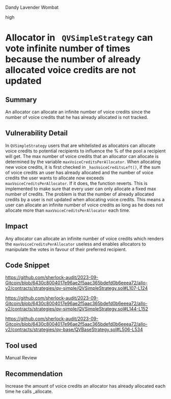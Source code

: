 Dandy Lavender Wombat

high

# Allocator in ` QVSimpleStrategy` can vote infinite number of times because the number of already allocated voice credits are not updated
## Summary
An allocator can allocate an infinite number of voice credits since the number of voice credits that he has already allocated is not tracked.


## Vulnerability Detail

In `QVSimpleStrategy` users that are whitelisted as allocators can allocate voice credits to potential recipients to influence the % of the pool a recipient will get. The max number of voice credits that an allocator can allocate is determined by the variable `maxVoiceCreditsPerAllocator`. When allocating new voice credits, it is first checked in `_hasVoiceCreditsLeft()`, if the sum of voice credits an user has already allocated and the number of voice credits the user wants to allocate now exceeds `maxVoiceCreditsPerAllocator`. If it does, the function reverts. This is implemented to make sure that every user can only allocate a fixed max number of credits. The problem is that the number of already allocated credits by a user is not updated when allocating voice credits. This means a user can allocate an infinite number of voice credits as long as he does not allocate more than `maxVoiceCreditsPerAllocator` each time.

## Impact

Any allocator can allocate an infinite number of voice credits which renders the `maxVoiceCreditsPerAllocator` useless and enables allocators to manipulate the votes in favour of their preferred recipient.

## Code Snippet

https://github.com/sherlock-audit/2023-09-Gitcoin/blob/6430c8004017e96ae2f5aac365bdefd0b6eeea72/allo-v2/contracts/strategies/qv-simple/QVSimpleStrategy.sol#L107-L124

https://github.com/sherlock-audit/2023-09-Gitcoin/blob/6430c8004017e96ae2f5aac365bdefd0b6eeea72/allo-v2/contracts/strategies/qv-simple/QVSimpleStrategy.sol#L144-L152

https://github.com/sherlock-audit/2023-09-Gitcoin/blob/6430c8004017e96ae2f5aac365bdefd0b6eeea72/allo-v2/contracts/strategies/qv-base/QVBaseStrategy.sol#L506-L534



## Tool used

Manual Review

## Recommendation

Increase the amount of voice credits an allocator has already allocated each time he calls _allocate.
